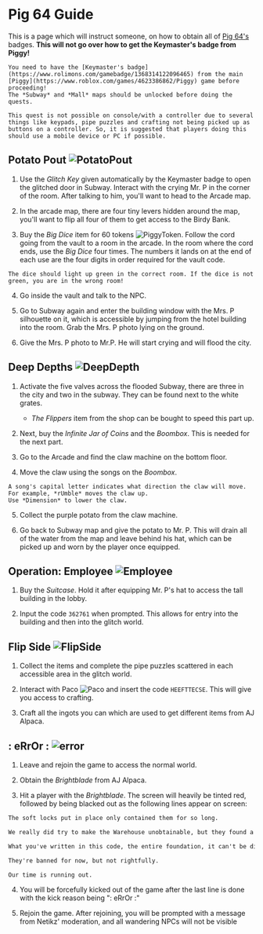 # Pig 64 Guide

This is a page which will instruct someone, on how to obtain all of [Pig 64's](https://www.roblox.com/games/18109142315/PIG-64) badges.
**This will not go over how to get the Keymaster's badge from Piggy!**

```admonish info
You need to have the [Keymaster's badge](https://www.rolimons.com/gamebadge/1368314122096465) from the main [Piggy](https://www.roblox.com/games/4623386862/Piggy) game before proceeding!
The *Subway* and *Mall* maps should be unlocked before doing the quests.
```

```admonish warning
This quest is not possible on console/with a controller due to several things like keypads, pipe puzzles and crafting not being picked up as buttons on a controller. So, it is suggested that players doing this should use a mobile device or PC if possible.
```

## Potato Pout ![PotatoPout](https://demo.flyimg.io/upload/w_24/https://tr.rbxcdn.com/15d94576fbed8261ae81f54dd3b5eb3d/150/150/Image/Webp)

1. Use the *Glitch Key* given automatically by the Keymaster badge to open the glitched door in Subway. Interact with the crying Mr. P in the corner of the room. After talking to him, you'll want to head to the Arcade map.

2. In the arcade map, there are four tiny levers hidden around the map, you'll want to flip all four of them to get access to the Birdy Bank.

3. Buy the *Big Dice* item for 60 tokens ![PiggyToken](https://demo.flyimg.io/upload/w_16,sh_3/https://static.wikia.nocookie.net/roblox-piggy-wikia/images/f/fa/PiggyTokenRender.png/revision/latest?cb=20211126001956). Follow the cord going from the vault to a room in the arcade. In the room where the cord ends, use the *Big Dice* four times. The numbers it lands on at the end of each use are the four digits in order required for the vault code.

```admonish
The dice should light up green in the correct room. If the dice is not green, you are in the wrong room!
```

4. Go inside the vault and talk to the NPC.

5. Go to Subway again and enter the building window with the Mrs. P silhouette on it, which is accessible by jumping from the hotel building into the room. Grab the Mrs. P photo lying on the ground.

6. Give the Mrs. P photo to Mr.P. He will start crying and will flood the city.

## Deep Depths ![DeepDepth](https://demo.flyimg.io/upload/w_24/https://tr.rbxcdn.com/9785fa0de9ae9b6f4264078b8df3875a/150/150/Image/Webp)

1. Activate the five valves across the flooded Subway, there are three in the city and two in the subway. They can be found next to the white grates.
   - *The Flippers* item from the shop can be bought to speed this part up.

2. Next, buy the *Infinite Jar of Coins* and the *Boombox*. This is needed for the next part.

3. Go to the Arcade and find the claw machine on the bottom floor.

4. Move the claw using the songs on the *Boombox*.

```admonish example
A song's capital letter indicates what direction the claw will move. For example, *rUmble* moves the claw up.
Use *Dimension* to lower the claw.
```

5. Collect the purple potato from the claw machine.

6. Go back to Subway map and give the potato to Mr. P. This will drain all of the water from the map and leave behind his hat, which can be picked up and worn by the player once equipped.

## Operation: Employee ![Employee](https://demo.flyimg.io/upload/w_24/https://tr.rbxcdn.com/89c3e931ee8eb1e3477a4a4a67d0ee38/150/150/Image/Webp)

1. Buy the *Suitcase*. Hold it after equipping Mr. P's hat to access the tall building in the lobby.

2. Input the code `362761` when prompted. This allows for entry into the building and then into the glitch world.

## Flip Side ![FlipSide](https://demo.flyimg.io/upload/w_24/https://tr.rbxcdn.com/8d09a75570eddddbe8da0988abb23345/150/150/Image/Webp)

1. Collect the items and complete the pipe puzzles scattered in each accessible area in the glitch world.

2. Interact with Paco ![Paco](https://demo.flyimg.io/upload/w_24/https://static.wikia.nocookie.net/roblox-piggy-wikia/images/2/28/Paco_with_no_showing_leg.png/revision/latest?cb=20240708185546) and insert the code `HEEFTTECSE`. This will give you access to crafting.

3. Craft all the ingots you can which are used to get different items from AJ Alpaca.

## : eRrOr : ![error](https://demo.flyimg.io/upload/w_24/https://tr.rbxcdn.com/f9dc7a2cf5e8556c3ffbfafa9b1df311/150/150/Image/Webp)

1. Leave and rejoin the game to access the normal world.

2. Obtain the *Brightblade* from AJ Alpaca.

3. Hit a player with the *Brightblade*. The screen will heavily be tinted red, followed by being blacked out as the following lines appear on screen:

```markdown
The soft locks put in place only contained them for so long.

We really did try to make the Warehouse unobtainable, but they found a way.

What you've written in this code, the entire foundation, it can't be discovered, Ronald.

They're banned for now, but not rightfully.

Our time is running out.
```

4. You will be forcefully kicked out of the game after the last line is done with the kick reason being ": eRrOr :"

5. Rejoin the game. After rejoining, you will be prompted with a message from Netikz' moderation, and all wandering NPCs will not be visible
